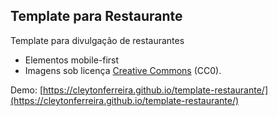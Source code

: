 ## Template para Restaurante


Template para divulgação de restaurantes

- Elementos mobile-first
- Imagens sob licença [Creative Commons](https://creativecommons.org/publicdomain/zero/1.0/) (CC0).

Demo: [https://cleytonferreira.github.io/template-restaurante/](https://cleytonferreira.github.io/template-restaurante/)